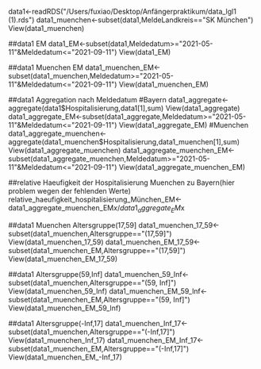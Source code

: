 data1<-readRDS("/Users/fuxiao/Desktop/Anfängerpraktikum/data_lgl1 (1).rds")
data1_muenchen<-subset(data1,MeldeLandkreis=="SK München")
View(data1_muenchen)

##data1 EM
data1_EM<-subset(data1,Meldedatum>="2021-05-11"&Meldedatum<="2021-09-11")
View(data1_EM)

##data1 Muenchen EM
data1_muenchen_EM<-subset(data1_muenchen,Meldedatum>="2021-05-11"&Meldedatum<="2021-09-11")
View(data1_muenchen_EM)

##data1 Aggregation nach Meldedatum
#Bayern
data1_aggregate<-aggregate(data1$Hospitalisierung,data1[1],sum)
View(data1_aggregate)
data1_aggregate_EM<-subset(data1_aggregate,Meldedatum>="2021-05-11"&Meldedatum<="2021-09-11")
View(data1_aggregate_EM)
#Muenchen
data1_aggregate_muenchen<-aggregate(data1_muenchen$Hospitalisierung,data1_muenchen[1],sum)
View(data1_aggregate_muenchen)
data1_aggregate_muenchen_EM<-subset(data1_aggregate_muenchen,Meldedatum>="2021-05-11"&Meldedatum<="2021-09-11")
View(data1_aggregate_muenchen_EM)

##relative Haeufigkeit der Hospitalisierung Muenchen zu Bayern(hier problem wegen der fehlenden Werte)
relative_haeufigkeit_hospitalisierung_München_EM<-data1_aggregate_muenchen_EM$x/data1_aggregate_EM$x

##data1 Muenchen Altersgruppe(17,59]
data1_muenchen_17_59<-subset(data1_muenchen,Altersgruppe=="(17,59]")
View(data1_muenchen_17_59)
data1_muenchen_EM_17_59<-subset(data1_muenchen_EM,Altersgruppe=="(17,59]")
View(data1_muenchen_EM_17_59)

##data1 Altersgruppe(59,Inf]
data1_muenchen_59_Inf<-subset(data1_muenchen,Altersgruppe=="(59, Inf]")
View(data1_muenchen_59_Inf)
data1_muenchen_EM_59_lnf<-subset(data1_muenchen_EM,Altersgruppe=="(59, Inf]")
View(data1_muenchen_EM_59_lnf)

##data1 Altersgruppe(-Inf,17]
data1_muenchen_Inf_17<-subset(data1_muenchen,Altersgruppe=="(-Inf,17]")
View(data1_muenchen_Inf_17)
data1_muenchen_EM_Inf_17<-subset(data1_muenchen_EM,Altersgruppe=="(-Inf,17]")
View(data1_muenchen_EM_-Inf_17)

